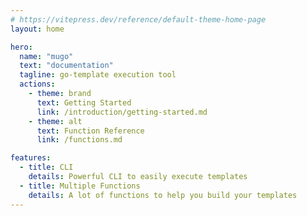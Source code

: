 ```yaml
---
# https://vitepress.dev/reference/default-theme-home-page
layout: home

hero:
  name: "mugo"
  text: "documentation"
  tagline: go-template execution tool
  actions:
    - theme: brand
      text: Getting Started
      link: /introduction/getting-started.md
    - theme: alt
      text: Function Reference
      link: /functions.md

features:
  - title: CLI
    details: Powerful CLI to easily execute templates
  - title: Multiple Functions
    details: A lot of functions to help you build your templates
---
```

